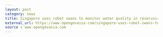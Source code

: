 ```yaml
---
layout: post
category: news
title: Singapore uses robot swans to monitor water quality in reservoirs
external_url: https://www.opengovasia.com/singapore-uses-robot-swans-to-monitor-water-quality-in-reservoirs/
source : www.opengovasia.com
---
```

